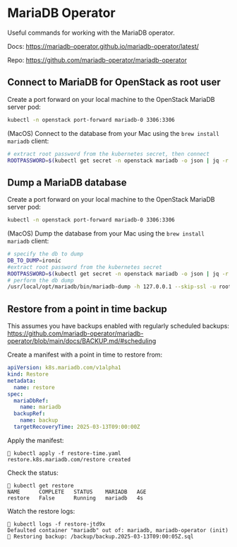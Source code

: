 # MariaDB Operator

Useful commands for working with the MariaDB operator.

Docs: <https://mariadb-operator.github.io/mariadb-operator/latest/>

Repo: <https://github.com/mariadb-operator/mariadb-operator>

## Connect to MariaDB for OpenStack as root user

Create a port forward on your local machine to the OpenStack MariaDB server pod:

```bash
kubectl -n openstack port-forward mariadb-0 3306:3306
```

(MacOS) Connect to the database from your Mac using the `brew install mariadb` client:

```bash
# extract root password from the kubernetes secret, then connect
ROOTPASSWORD=$(kubectl get secret -n openstack mariadb -o json | jq -r '.data["root-password"]' | base64 -d) /usr/local/opt/mariadb/bin/mariadb -h 127.0.0.1 --skip-ssl -u root --password=$ROOTPASSWORD
```

## Dump a MariaDB database

Create a port forward on your local machine to the OpenStack MariaDB server pod:

```bash
kubectl -n openstack port-forward mariadb-0 3306:3306
```

(MacOS) Dump the database from your Mac using the `brew install mariadb` client:

```bash
# specify the db to dump
DB_TO_DUMP=ironic
#extract root password from the kubernetes secret
ROOTPASSWORD=$(kubectl get secret -n openstack mariadb -o json | jq -r '.data["root-password"]' | base64 -d)
# perform the db dump
/usr/local/opt/mariadb/bin/mariadb-dump -h 127.0.0.1 --skip-ssl -u root --password=$ROOTPASSWORD $DB_TO_DUMP | gzip > $DB_TO_DUMP.sql.gz
```

## Restore from a point in time backup

This assumes you have backups enabled with regularly scheduled backups: <https://github.com/mariadb-operator/mariadb-operator/blob/main/docs/BACKUP.md/#scheduling>

Create a manifest with a point in time to restore from:

``` yaml
apiVersion: k8s.mariadb.com/v1alpha1
kind: Restore
metadata:
  name: restore
spec:
  mariaDbRef:
    name: mariadb
  backupRef:
    name: backup
  targetRecoveryTime: 2025-03-13T09:00:00Z
```

Apply the manifest:

``` text
 kubectl apply -f restore-time.yaml
restore.k8s.mariadb.com/restore created
```

Check the status:

``` text
 kubectl get restore
NAME      COMPLETE   STATUS    MARIADB   AGE
restore   False      Running   mariadb   4s
```

Watch the restore logs:

``` text
 kubectl logs -f restore-jtd9x
Defaulted container "mariadb" out of: mariadb, mariadb-operator (init)
💾 Restoring backup: /backup/backup.2025-03-13T09:00:05Z.sql
```
